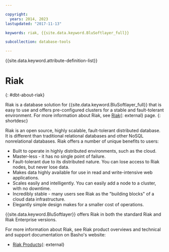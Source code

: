 ```yaml
---

copyright:
  years: 2014, 2023
lastupdated: "2017-11-13"

keywords: riak, {{site.data.keyword.BluSoftlayer_full}}

subcollection: database-tools

---
```


{{site.data.keyword.attribute-definition-list}}

# Riak
{: #dbt-about-riak}

Riak is a database solution for {{site.data.keyword.BluSoftlayer_full}} that is easy to use and offers pre-configured clusters for a stable and fault-tolerant environment. For more information about Riak, see [Riak](https://riak.com){: external} page.
{: shortdesc}

Riak is an open source, highly scalable, fault-tolerant distributed database. It is different than traditional relational databases and other NoSQL nonrelational databases. Riak offers a number of unique benefits to users:

* Built to operate in highly distributed environments, such as the cloud.
* Master-less - it has no single point of failure.
* Fault-tolerant due to its distributed nature. You can lose access to Riak nodes, but never lose data.
* Makes data highly available for use in read and write-intensive web applications.
* Scales easily and intelligently. You can easily add a node to a cluster, with no downtime.
* Incredibly stable - many users see Riak as the "building blocks" of a cloud data infrastructure.
* Elegantly simple design makes for a smaller cost of operations.

{{site.data.keyword.BluSoftlayer}} offers Riak in both the standard Riak and Riak Enterprise versions.

For more information about Riak, see Riak product overviews and technical and support documentation on Basho's website:

* [Riak Products](https://riak.com/products/){: external}

